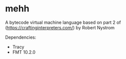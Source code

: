 # mehh
A bytecode virtual machine language based on part 2 of (https://craftinginterpreters.com/) by Robert Nystrom

Dependencies:
- Tracy
- FMT 10.2.0